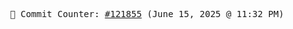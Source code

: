<p align="center">
    <samp>
        📮 Commit Counter: <a href="https://github.com/Javascript-void0/Javascript-void0/commits/main">#121855</a> (June 15, 2025 @ 11:32 PM)
    </samp>
</p>